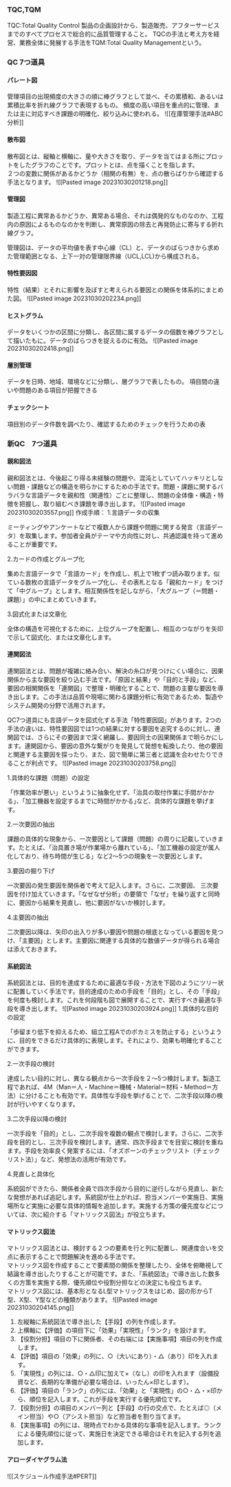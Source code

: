 ### TQC,TQM
TQC:Total Quality Control
製品の企画設計から、製造販売、アフターサービスまでのすべてプロセスで総合的に品質管理すること。
TQCの手法と考え方を経営、業務全体に発展する手法をTQM:Total Quality Managementという。

### QC 7つ道具

#### パレート図
管理項目の出現頻度の大きさの順に棒グラフとして並べ、その累積和、あるいは累積比率を折れ線グラフで表現するもの。
頻度の高い項目を重点的に管理、または主に対応すべき課題の明確化、絞り込みに使われる。
![[在庫管理手法#ABC分析]]

#### 散布図
散布図とは、縦軸と横軸に、量や大きさを取り、データを当てはまる所にプロットをしたグラフのことです。プロットとは、点を描くことを指します。  
２つの変数に関係があるかどうか（相関の有無）を、点の散らばりから確認する手法となります。
![[Pasted image 20231030201218.png]]

#### 管理図
製造工程に異常あるかどうか、異常ある場合、それは偶発的なものなのか、工程内の原因によるものなのかを判断し、異常原因の除去と再発防止に寄与する折れ線グラフ。

管理図は、データの平均値を表す中心線（CL）と、データのばらつきから求めた管理範囲となる、上下一対の管理限界線（UCL,LCL)から構成される。

#### 特性要因図
特性（結果）とそれに影響を及ぼすと考えられる要因との関係を体系的にまとめた図。
![[Pasted image 20231030202234.png]]

#### ヒストグラム
データをいくつかの区間に分類し、各区間に属するデータの個数を棒グラフとして描いたもに。データのばらつきを捉えるのに有効。
![[Pasted image 20231030202418.png]]

#### 層別管理
データを日時、地域、環境などに分類し、層グラフで表したもの。
項目間の違いや問題のある項目が把握できる

#### チェックシート
項目別のデータ件数を調べたり、確認するためのチェックを行うための表

### 新QC　7つ道具

#### 親和図法

親和図法とは、今後起こり得る未経験の問題や、混沌としていてハッキリとしない問題・課題などの構造を明らかにするための手法です。問題・課題に関するバラバラな言語データを親和性（関連性）ごとに整理し、問題の全体像・構造・特徴を把握し、取り組むべき課題を導き出します。
![[Pasted image 20231030203557.png]]
作成手順：
1.言語データの収集

ミーティングやアンケートなどで複数人から課題や問題に関する発言（言語データ）を取集します。参加者全員がテーマや方向性に対し、共通認識を持って進めることが重要です。

2.カードの作成とグループ化

集めた言語データで「言語カード」を作成し、机上で1枚ずつ読み取ります。似ている数枚の言語データをグループ化し、その表札となる「親和カード」をつけて「中グループ」とします。相互関係性を記しながら、「大グループ（＝問題・課題）」の中にまとめていきます。

3.図式化または文章化

全体の構造を可視化するために、上位グループを配置し、相互のつながりを矢印で示して図式化、または文章化します。


#### 連関図法

連関図法とは、問題が複雑に絡み合い、解決の糸口が見つけにくい場合に、因果関係から主な要因を絞り込む手法です。「原因と結果」や「目的と手段」など、要因の相関関係を「連関図」で整理・明確化することで、問題の主要な要因を導き出します。この手法は品質や現場に関わる課題分析に有効であるため、製造やシステム開発の分野で活用されます。

QC7つ道具にも言語データを図式化する手法「特性要因図」があります。2つの手法の違いは、特性要因図では1つの結果に対する要因を追究するのに対し、連関図では、さらにその要因まで深く網羅し、要因同士の因果関係まで明らかにします。連関図から、要因の意外な繋がりを発見して発想を転換したり、他の要因と関連する主要因を探ったり、また、図で簡単に第三者と認識を合わせたりできることが利点です。
![[Pasted image 20231030203758.png]]

1.具体的な課題（問題）の設定

「作業効率が悪い」というように抽象化せず、「治具の取付作業に手間がかかる」、｢加工機器を設定するまでに時間がかかる｣など、具体的な課題を挙げます。

2.一次要因の抽出

課題の具体的な現象から、一次要因として課題（問題）の周りに記載していきます。たとえば、｢治具置き場が作業場から離れている｣、「加工機器の設定が属人化しており、待ち時間が生じる」など2～5つの現象を一次要因とします。

3.要因の掘り下げ

一次要因の発生要因を関係者で考えて記入します。さらに、二次要因、 三次要因を付け加えていきます。「なぜなぜ分析」の要領で「なぜ」を繰り返すと同時に、要因から結果を見直し、他に要因がないか検討します。

4.主要因の抽出

二次要因以降は、矢印の出入りが多い要因や問題の根底となっている要因を見つけ、「主要因」とします。主要因に関連する具体的な数値データが得られる場合は添えておきます。

#### 系統図法

系統図法とは、目的を達成するために最適な手段・方法を下図のようにツリー状に配置していく手法です。目的達成のための手段を「目的」とし、その「手段」を何度も検討します。これを何段階も図で展開することで、実行すべき最適な手段を導き出します。
![[Pasted image 20231030203924.png]]
1.具体的な目的の設定

「歩留まり低下を抑えるため、組立工程Aでのポカミスを防止する」というように、目的をできるだけ具体的に表現します。それにより、効果も明確化することができます。

2.一次手段の検討

達成したい目的に対し、異なる観点から一次手段を２～5つ検討します。製造工程であれば、4M（Man＝人・Machine＝機械・Material＝材料・Method＝方法）に分けることも有効です。具体性な手段を挙げることで、二次手段以降の検討が行いやすくなります。

3.二次手段以降の検討

一次手段を「目的」とし、二次手段を複数の観点で検討します。さらに、二次手段を目的とし、三次手段を検討します。通常、四次手段までを目安に検討を重ねます。手段を効率良く発案するには、「オズボーンのチェックリスト（チェックリスト法）」など、発想法の活用が有効です。

4.見直しと具体化

系統図ができたら、関係者全員で四次手段から目的に逆行しながら見直し、新たな発想があれば追記します。系統図が仕上がれば、担当メンバーや実施日、実施場所など実施に必要な具体的情報を追加します。実施する方策の優先度などについては、次に紹介する「マトリックス図法」が役立ちます。

#### マトリックス図法

マトリックス図法とは、検討する２つの要素を行と列に配置し、関連度合いを交点に表示することで問題解決を進める手法です。  
マトリックス図を作成することで要素間の関係を整理したり、全体を俯瞰視して結論を導き出したりすることが可能です。また、「系統図法」で導き出した数多くの方策を実施する際、優先順位や役割分担などの決定にも役立ちます。  
マトリックス図には、基本形となるL型マトリックスをはじめ、図の形からT型、X型、Y型などの種類があります。
![[Pasted image 20231030204145.png]]

1. 左縦軸に系統図法で導き出した【手段】の列を作成します。
2. 上横軸に【評価】の項目下に「効果」「実現性」「ランク」を設けます。
3. 【役割分担】項目の下に関係者、その右端には【実施事項】項目の列を作成します。
4. 【評価】項目の「効果」の列に、○（大いにあり）・△（あり）印を入れます。
5. 「実現性」の列には、○・△印に加えて×（なし）の印を入れます（設備投資など、長期的な準備が必要な場合は、いったん×印とします）。
6. 【評価】項目の「ランク」の列には、「効果」と「実現性」の○・△・×印から、順位を記入します。これが手段を実行する優先順位です。
7. 【役割分担】の項目のメンバー列と【手段】の行の交点で、たとえば◎（メイン担当）や○（アシスト担当）など担当者を割り当てます。
8. 【実施事項】の列には、現時点でわかる具体的な事項を記入します。ランクによる優先順位に従って、実施日を決定できる場合はそれを記入する列を追加します。

#### アローダイヤグラム法
![[スケジュール作成手法#PERT]]